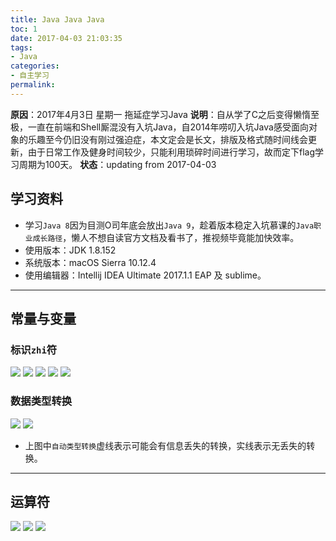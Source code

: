 ```yaml
---
title: Java Java Java
toc: 1
date: 2017-04-03 21:03:35
tags:
- Java
categories:
- 自主学习
permalink:
---
```

**原因**：2017年4月3日 星期一 拖延症学习Java
**说明**：自从学了C之后变得懒惰至极，一直在前端和Shell厮混没有入坑Java，自2014年唠叨入坑Java感受面向对象的乐趣至今仍旧没有刚过强迫症，本文定会是长文，排版及格式随时间线会更新，由于日常工作及健身时间较少，只能利用琐碎时间进行学习，故而定下flag学习周期为100天。
**状态**：updating from 2017-04-03
<!-- more -->

## 学习资料
- 学习`Java 8`因为目测O司年底会放出`Java 9`，趁着版本稳定入坑慕课的`Java职业成长路径`，懒人不想自读官方文档及看书了，推视频毕竟能加快效率。
- 使用版本：JDK 1.8.152 
- 系统版本：macOS Sierra 10.12.4
- 使用编辑器：Intellij IDEA Ultimate 2017.1.1 EAP 及 sublime。

---

## 常量与变量
### 标识`zhi`符
![](http://okj8snz5g.bkt.clouddn.com/blog/biaozhifuzongjie.png)
![](http://okj8snz5g.bkt.clouddn.com/blog/biaozhifuguanjianzi.png)
![](http://okj8snz5g.bkt.clouddn.com/blog/biaozhifushujuleixing.png)
![](http://okj8snz5g.bkt.clouddn.com/blog/fenlei.png)
![](http://okj8snz5g.bkt.clouddn.com/blog/biaozhifuzimianzhi.png)
### 数据类型转换
![](http://okj8snz5g.bkt.clouddn.com/blog/zidongshujuleixingzhuanhuan.png)
![](http://okj8snz5g.bkt.clouddn.com/blog/qiangzhileixingzhuanhuan.png)
- 上图中`自动类型转换`虚线表示可能会有信息丢失的转换，实线表示无丢失的转换。

---
## 运算符
![](http://okj8snz5g.bkt.clouddn.com/blog/2017461.png)
![](http://okj8snz5g.bkt.clouddn.com/blog/2017462.png)
![](http://okj8snz5g.bkt.clouddn.com/blog/2017463.png)

